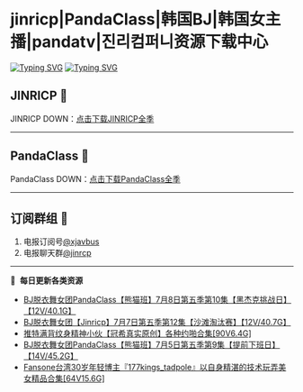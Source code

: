 # jinricp|PandaClass|韩国BJ|韩国女主播|pandatv|진리컴퍼니资源下载中心   
[![Typing SVG](https://readme-typing-svg.herokuapp.com?font=Fira+Code&pause=1000&center=true&vCenter=true&random=true&width=435&lines=所有链接都需要翻墙访问)](https://jinri-cp.neocities.org/free.html)
[![Typing SVG](https://readme-typing-svg.herokuapp.com?font=Fira+Code&pause=1000&center=true&vCenter=true&random=true&width=435&lines=点击进入福利资源下载中心)](https://pandaclass.neocities.org/)
## JINRICP 👋   
JINRICP DOWN：[点击下载JINRICP全季](https://mypikpak.com/s/VODz7HXQoqcX0UrvaXfDtFoPo1)
****
## PandaClass 💯   
PandaClass DOWN：[点击下载PandaClass全季](https://mypikpak.com/s/VOKOTZkoEnkyvCnELVSquM97o1)   
****
## 订阅群组 🔞
1. 电报订阅号[@xjavbus](https://t.me/xjavbus)
2. 电报聊天群[@jinrcp](https://t.me/jinrcp)
**** 
📕 &nbsp;**每日更新各类资源**
<!-- BLOG-POST-LIST:START -->
- [BJ脱衣舞女团PandaClass【熊猫班】7月8日第五季第10集【黑杰克挑战日】【12V/40.1G】](https://fuli.rulel.com/440.html)
- [BJ脱衣舞女团【Jinricp】7月7日第五季第12集【沙滩淘汰赛】【12V/40.7G】](https://fuli.rulel.com/439.html)
- [推特满背纹身精神小伙【冠希真实原创】各种约啪合集[90V6.4G]](https://fuli.rulel.com/438.html)
- [BJ脱衣舞女团PandaClass【熊猫班】7月5日第五季第9集【提前下班日】【14V/45.2G】](https://fuli.rulel.com/436.html)
- [Fansone台湾30岁年轻博主『177kings_tadpole』以自身精湛的技术玩弄美女精品合集[64V15.6G]](https://fuli.rulel.com/435.html)
<!-- BLOG-POST-LIST:END -->
